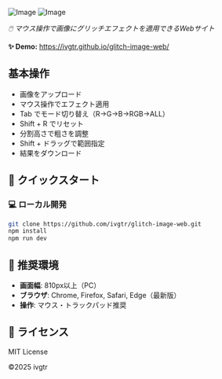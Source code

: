 ![Image](https://github.com/user-attachments/assets/25c3d8d5-0ded-4a23-b29f-a18642e98c37#gh-dark-mode-only)
![Image](https://github.com/user-attachments/assets/7a9f2895-c383-47fa-aab4-0ee3977d7a98#gh-light-mode-only)

 _🖱️ マウス操作で画像にグリッチエフェクトを適用できるWebサイト_

**✨ Demo:** https://ivgtr.github.io/glitch-image-web/

## 基本操作
- 画像をアップロード
- マウス操作でエフェクト適用
- Tab でモード切り替え（R→G→B→RGB→ALL）
- Shift + R でリセット
- 分割高さで粗さを調整
- Shift + ドラッグで範囲指定
- 結果をダウンロード

## 🚀 クイックスタート

### 💻 ローカル開発

```bash
git clone https://github.com/ivgtr/glitch-image-web.git
npm install
npm run dev
```

## 🌟 推奨環境

- **画面幅**: 810px以上（PC）
- **ブラウザ**: Chrome, Firefox, Safari, Edge（最新版）
- **操作**: マウス・トラックパッド推奨

## 📄 ライセンス

MIT License

©2025 ivgtr
